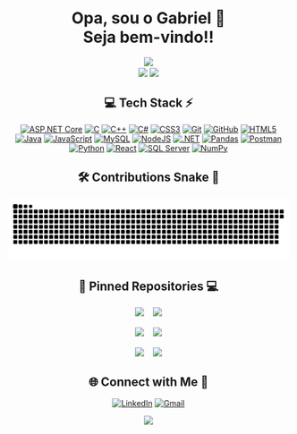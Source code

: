 <div align="center">
  <h1>Opa, sou o Gabriel 👋 </br>Seja bem-vindo!!</h1>
</div>

<div align="center">
  <a href="https://beacons.ai/devgabrielcoelho" target="_blank" ><img src="https://github-readme-stats.vercel.app/api?username=DevGabrielCoelho&theme=aura&hide_border=true&include_all_commits=true&count_private=true" width="55%" /></a> </br>
  <a href="https://beacons.ai/devgabrielcoelho" target="_blank" ><img src="https://github-readme-streak-stats.herokuapp.com/?user=DevGabrielCoelho&theme=aura&hide_border=true" width="50%" /></a>
  <a href="https://beacons.ai/devgabrielcoelho" target="_blank" ><img src="https://github-readme-stats.vercel.app/api/top-langs/?username=DevGabrielCoelho&theme=aura&hide_border=true&include_all_commits=true&count_private=true&layout=compact" width="36%" /></a> </br>
</div>

<div align="center">
  
## 💻 Tech Stack ⚡
<a href="https://beacons.ai/devgabrielcoelho" target="_blank" >![ASP.NET Core](https://img.shields.io/badge/ASP.NET%20Core-512BD4?style=for-the-badge&logo=aspnetcore&logoColor=white)</a>
<a href="https://beacons.ai/devgabrielcoelho" target="_blank" >![C](https://img.shields.io/badge/c-%2300599C.svg?style=for-the-badge&logo=c&logoColor=white)</a>
<a href="https://beacons.ai/devgabrielcoelho" target="_blank" >![C++](https://img.shields.io/badge/c++-%2300599C.svg?style=for-the-badge&logo=c%2B%2B&logoColor=white)</a>
<a href="https://beacons.ai/devgabrielcoelho" target="_blank" >![C#](https://img.shields.io/badge/c%23-%2300599C.svg?style=for-the-badge&logo=c%2B%2B&logoColor=white&color=purple)</a>
<a href="https://beacons.ai/devgabrielcoelho" target="_blank" >![CSS3](https://img.shields.io/badge/css3-%231572B6.svg?style=for-the-badge&logo=css3&logoColor=white)</a>
<a href="https://beacons.ai/devgabrielcoelho" target="_blank" >![Git](https://img.shields.io/badge/git-%23F05033.svg?style=for-the-badge&logo=git&logoColor=white)</a>
<a href="https://beacons.ai/devgabrielcoelho" target="_blank" >![GitHub](https://img.shields.io/badge/github-%23121011.svg?style=for-the-badge&logo=github&logoColor=white)</a>
<a href="https://beacons.ai/devgabrielcoelho" target="_blank" >![HTML5](https://img.shields.io/badge/html5-%23E34F26.svg?style=for-the-badge&logo=html5&logoColor=white)</a>
<a href="https://beacons.ai/devgabrielcoelho" target="_blank" >![Java](https://img.shields.io/badge/java-%23ED8B00.svg?style=for-the-badge&logo=openjdk&logoColor=white)</a>
<a href="https://beacons.ai/devgabrielcoelho" target="_blank" >![JavaScript](https://img.shields.io/badge/javascript-%23323330.svg?style=for-the-badge&logo=javascript&logoColor=%23F7DF1E)</a>
<a href="https://beacons.ai/devgabrielcoelho" target="_blank" >![MySQL](https://img.shields.io/badge/mysql-4479A1.svg?style=for-the-badge&logo=mysql&logoColor=white)</a>
<a href="https://beacons.ai/devgabrielcoelho" target="_blank" >![NodeJS](https://img.shields.io/badge/node.js-6DA55F?style=for-the-badge&logo=node.js&logoColor=white)</a>
<a href="https://beacons.ai/devgabrielcoelho" target="_blank" >![.NET](https://img.shields.io/badge/.NET-512BD4?style=for-the-badge&logo=.net&logoColor=white)</a>
<a href="https://beacons.ai/devgabrielcoelho" target="_blank" >![Pandas](https://img.shields.io/badge/pandas-%23150458.svg?style=for-the-badge&logo=pandas&logoColor=white)</a>
<a href="https://beacons.ai/devgabrielcoelho" target="_blank" >![Postman](https://img.shields.io/badge/Postman-FF6C37?style=for-the-badge&logo=postman&logoColor=white)</a>
<a href="https://beacons.ai/devgabrielcoelho" target="_blank" >![Python](https://img.shields.io/badge/python-3670A0?style=for-the-badge&logo=python&logoColor=ffdd54)</a>
<a href="https://beacons.ai/devgabrielcoelho" target="_blank" >![React](https://img.shields.io/badge/react-%2320232a.svg?style=for-the-badge&logo=react&logoColor=%2361DAFB)</a>
<a href="https://beacons.ai/devgabrielcoelho" target="_blank" >![SQL Server](https://img.shields.io/badge/SQL%20Server-CC2927?style=for-the-badge&logo=microsoft-sql-server&logoColor=white)</a>
<a href="https://beacons.ai/devgabrielcoelho" target="_blank" >![NumPy](https://img.shields.io/badge/numpy-%23013243.svg?style=for-the-badge&logo=numpy&logoColor=white)</a>

</div>

<div align="center">

<h2>🛠️ Contributions Snake 🐍</h2>
<div align="center">
 
<a href="https://github.com/DevGabrielCoelho?tab=repositories" target="_blank" >![snake gif](https://github.com/DevGabrielCoelho/DevGabrielCoelho/blob/output/github-snake-dark.svg)</a>
</div>

<h2>📌 Pinned Repositories 💻</h2>
<div align="center">
  <div align="center">
    <a href="https://github.com/DevGabrielCoelho/WalletApi" target="_blank" ><img src="https://cdn.discordapp.com/attachments/809226960080470026/1310487361087475742/d_2.png?ex=674565f6&is=67441476&hm=2123c58310b4b5727f5f50018a21e991bb9b407c6aefeaa869d560d67487b323&"></a>
    &nbsp;&nbsp;
    <a href="https://github.com/DevGabrielCoelho/WalletApiSemDocker" target="_blank" ><img src="https://cdn.discordapp.com/attachments/809226960080470026/1310487360718245938/d_3.png?ex=674565f6&is=67441476&hm=456ea550b5d08a25bac73345130f96e7708b25690982c17aed68e9c015306a3b&"></a>
  </div>
  <br>
  <div align="center">
    <a href="https://github.com/DevGabrielCoelho/LoginRegistrationAPI" target="_blank" ><img src="https://cdn.discordapp.com/attachments/809226960080470026/1310487360353472523/d_4.png?ex=674565f6&is=67441476&hm=d83748bd9413455ada7d0958199f2512fa10f7061c4fa07664efe18c6a467f22&"></a>
    &nbsp;&nbsp;
    <a href="https://github.com/DevGabrielCoelho/ConsoleChess" target="_blank" ><img src="https://cdn.discordapp.com/attachments/809226960080470026/1310487360080711721/d_5.png?ex=674565f6&is=67441476&hm=6708bae4332616f06cce835fc43793db76faf38b5159f524e8168713bbba1df9&"></a>
  </div>
  <br>
  <div align="center">
    <a href="https://github.com/DevGabrielCoelho/WebSalesModelViewController" target="_blank" ><img src="https://cdn.discordapp.com/attachments/809226960080470026/1310487359485116466/d_6.png?ex=674565f6&is=67441476&hm=2d056355cb098c620220efeb82b3da48d36d66dc2e32df0d05e18c1be71dae4f&"></a>
    &nbsp;&nbsp;
    <a href="https://github.com/DevGabrielCoelho/EstudosCSharp" target="_blank" ><img src="https://cdn.discordapp.com/attachments/809226960080470026/1310487361301254225/d_7.png?ex=674565f6&is=67441476&hm=c7db27a620356919c26a9c1faf6985e1878cb7e66c49d3e14a94ed2d19eab768&"></a>
  </div>
</div>

## 🌐 Connect with Me 🍬
[![LinkedIn](https://img.shields.io/badge/LinkedIn-%230077B5.svg?logo=linkedin&logoColor=white)](https://linkedin.com/in/DevGabrielCoelho) <a href="mailto:gabriel.coelhosousasantos.pv@gmail.com" target="_blank">
  [![Gmail](https://img.shields.io/badge/Gmail-%23D14836.svg?logo=gmail&logoColor=white)](mailto:gabriel.coelhosousasantos.pv@gmail.com)
</a>

</div>
<div align="center">
  
  [![](https://visitcount.itsvg.in/api?id=DevGabrielCoelho&label=Profile%20Views&color=11&icon=7&pretty=true)](https://github.com/DevGabrielCoelho)
</div>

